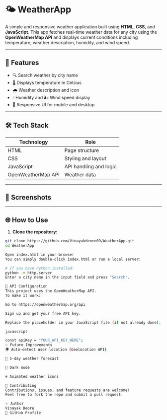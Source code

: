 # 🌤️ WeatherApp

A simple and responsive weather application built using **HTML**, **CSS**, and **JavaScript**. This app fetches real-time weather data for any city using the **OpenWeatherMap API** and displays current conditions including temperature, weather description, humidity, and wind speed.

---

## 🚀 Features

- 🔍 Search weather by city name
- 🌡️ Displays temperature in Celsius
- 🌧️ Weather description and icon
- 💧 Humidity and 🌬️ Wind speed display
- 📱 Responsive UI for mobile and desktop

---

## 🛠 Tech Stack

| Technology   | Role                   |
|--------------|------------------------|
| HTML         | Page structure         |
| CSS          | Styling and layout     |
| JavaScript   | API handling and logic |
| OpenWeatherMap API | Weather data     |

---

## 📸 Screenshots

<!-- You can upload images in your repo and reference them here -->
<!-- Example: ![WeatherApp Screenshot](screenshots/app.png) -->

---

## 🌐 How to Use

1. **Clone the repository:**

```bash
git clone https://github.com/Vinayakdeore09/WeatherApp.git
cd WeatherApp

Open index.html in your browser
You can simply double-click index.html or run a local server:

# If you have Python installed:
python -m http.server
Enter a city name in the input field and press "Search".

🔑 API Configuration
This project uses the OpenWeatherMap API.
To make it work:

Go to https://openweathermap.org/api

Sign up and get your free API key.

Replace the placeholder in your JavaScript file (if not already done):

javascript

const apiKey = "YOUR_API_KEY_HERE";
💡 Future Improvements
🌍 Auto-detect user location (Geolocation API)

📅 5-day weather forecast

🌙 Dark mode

❄️ Animated weather icons

🤝 Contributing
Contributions, issues, and feature requests are welcome!
Feel free to fork the repo and submit a pull request.

✨ Author
Vinayak Deore
🔗 GitHub Profile
